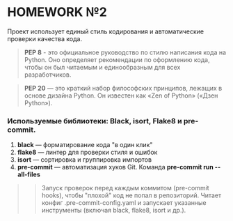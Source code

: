 # HOMEWORK №2

Проект использует единый стиль кодирования и автоматические проверки качества кода.

> **PEP 8** - это официальное руководство по стилю написания кода на Python. 
Оно определяет рекомендации по оформлению кода, 
чтобы он был читаемым и единообразным для всех разработчиков.

> **PEP 20** — это краткий набор философских принципов, лежащих в основе дизайна Python.
Он известен как «Zen of Python» («Дзен Python»).


### Используемые библиотеки: **Black**, **isort**, **Flake8** и **pre-commit**.
1. **black** — форматирование кода "в один клик"
2. **flake8** — линтер для проверки стиля и ошибок
3. **isort** — сортировка и группировка импортов
4. **pre-commit** — автоматизация хуков Git. Команда **pre-commit run --all-files**
>> Запуск проверок перед каждым коммитом (pre-commit hooks), чтобы "плохой" код не попал в репозиторий.
Читает конфиг .pre-commit-config.yaml и запускает указанные инструменты (включая black, flake8, isort и др.).

